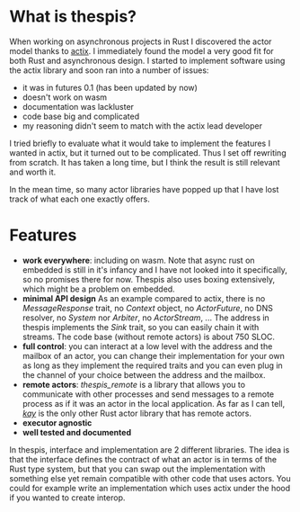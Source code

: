 # What is thespis?

When working on asynchronous projects in Rust I discovered the actor model thanks to [actix](https://docs.rs/actix/). I immediately found the model a very good fit for both Rust and asynchronous design. I started to implement software using the actix library and soon ran into a number of issues:

- it was in futures 0.1 (has been updated by now)
- doesn't work on wasm
- documentation was lackluster
- code base big and complicated
- my reasoning didn't seem to match with the actix lead developer

I tried briefly to evaluate what it would take to implement the features I wanted in actix, but it turned out to be complicated. Thus I set off rewriting from scratch. It has taken a long time, but I think the result is still relevant and worth it.

In the mean time, so many actor libraries have popped up that I have lost track of what each one exactly offers.

# Features

- __work everywhere__: including on wasm. Note that async rust on embedded is still in it's infancy and I have not looked into it specifically, so no promises there for now. Thespis also uses boxing extensively, which might be a problem on embedded.
- __minimal API design__ As an example compared to actix, there is no _MessageResponse_ trait, no _Context_ object, no _ActorFuture_, no DNS resolver, no _System_ nor _Arbiter_, no _ActorStream_, ... The address in thespis implements the _Sink_ trait, so you can easily chain it with streams. The code base (without remote actors) is about 750 SLOC.
- __full control__: you can interact at a low level with the address and the mailbox of an actor, you can change their implementation for your own as long as they implement the required traits and you can even plug in the channel of your choice between the address and the mailbox.
- __remote actors__: _thespis_remote_ is a library that allows you to communicate with other processes and send messages to a remote process as if it was an actor in the local application. As far as I can tell, [_kay_](https://docs.rs/kay) is the only other Rust actor library that has remote actors.
- __executor agnostic__
- __well tested and documented__


In thespis, interface and implementation are 2 different libraries. The idea is that the interface defines the contract of what an actor is in terms of the Rust type system, but that you can swap out the implementation with something else yet remain compatible with other code that uses actors. You could for example write an implementation which uses actix under the hood if you wanted to create interop.
